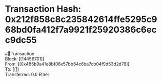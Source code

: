 
Transaction Hash: 0x212f858c8c235842614ffe5295c968bd0fa412f7a9921f25920386c6ecc9dc55
====================================================================================
  
#💸Transaction  
Block: [[14456701]]  
From: [[0x485b9a41e8bf06e57bb64c6ba7cb04f9d53d2d76]]  
To: [[]]  
Transferred: 0.0 Ether